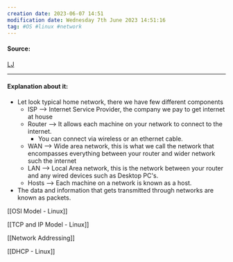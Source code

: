```yaml
---
creation date: 2023-06-07 14:51
modification date: Wednesday 7th June 2023 14:51:16
tag: #OS #linux #network
---
```


#### Source:
[LJ](https://linuxjourney.com/lesson/network-basics)

--------------------------------------

#### Explanation about it:

* Let look typical home network, there we have few different components
	* ISP --> Internet Service Provider, the company we pay to get internet at house
	* Router --> It allows each machine on your network to connect to the internet.
		* You can connect via wireless or an ethernet cable.
	* WAN --> Wide area network, this is what we call the network that encompasses everything between your router and wider network such the internet
	* LAN --> Local Area network, this is the network between your router and any wired devices such as Desktop PC's.
	* Hosts --> Each machine on a network is known as a host.
* The data and information that gets transmitted through networks are known as packets.

[[OSI Model - Linux]]

[[TCP and IP Model - Linux]]

[[Network Addressing]]

[[DHCP - Linux]]
